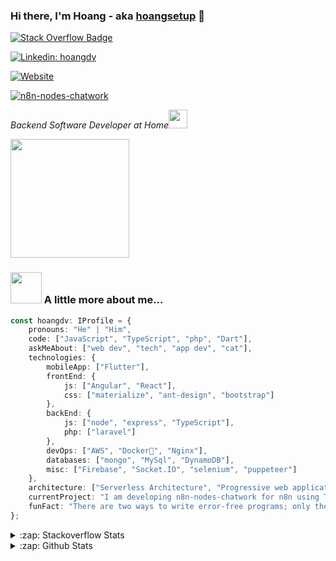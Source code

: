 ### Hi there, I'm Hoang - aka [hoangsetup](website) 👋

[![Stack Overflow Badge](https://img.shields.io/badge/-Top%200.90%25%20this%20year-orange?label=@hoangdv&style=for-the-badge&logo=StackOverflow&logoColor=white)](https://stackoverflow.com/users/5196394/hoangdv?tab=profile)

[![Linkedin: hoangdv](https://img.shields.io/badge/I'm%20not%20seeking%20to%20change%20jobs-blue?label=HoangDinh&style=for-the-badge&logo=Linkedin&logoColor=white)](https://www.linkedin.com/in/hoangdv/)

[![Website](https://img.shields.io/website?down_message=Offline&label=codetheworld.io&style=for-the-badge&logo=google-chrome&logoColor=white&up_message=Online&url=https%3A%2F%2Fcodetheworld.io)](https://codetheworld.io)

[![n8n-nodes-chatwork](https://img.shields.io/npm/v/n8n-nodes-chatwork?label=n8n-nodes-chatwork&style=for-the-badge&logo=npm&logoColor=white)](https://www.npmjs.com/package/n8n-nodes-chatwork)

<p><em>Backend Software Developer at Home<img src="https://media.giphy.com/media/WUlplcMpOCEmTGBtBW/giphy.gif" width="30"> 
</em></p>

<img align='center' src="https://media.giphy.com/media/M9gbBd9nbDrOTu1Mqx/giphy.gif" width="190">


### <img src="https://media.giphy.com/media/VgCDAzcKvsR6OM0uWg/giphy.gif" width="50"> A little more about me...  

```typescript
const hoangdv: IProfile = {
    pronouns: "He" | "Him",
    code: ["JavaScript", "TypeScript", "php", "Dart"],
    askMeAbout: ["web dev", "tech", "app dev", "cat"],
    technologies: {
        mobileApp: ["Flutter"],
        frontEnd: {
            js: ["Angular", "React"],
            css: ["materialize", "ant-design", "bootstrap"]
        },
        backEnd: {
            js: ["node", "express", "TypeScript"],
            php: ["laravel"]
        },
        devOps: ["AWS", "Docker🐳", "Nginx"],
        databases: ["mongo", "MySql", "DynamoDB"],
        misc: ["Firebase", "Socket.IO", "selenium", "puppeteer"]
    },
    architecture: ["Serverless Architecture", "Progressive web applications", "Single page applications"],
    currentProject: "I am developing n8n-nodes-chatwork for n8n using TypeScript",
    funFact: "There are two ways to write error-free programs; only the third one works"
};
```

<details>
  <summary>:zap: Stackoverflow Stats </summary>
  <a href="https://stackoverflow.com/users/5196394/hoangdv?tab=profile">
    <img alt="IMG" src="https://github-readme-stackoverflow.vercel.app/?userID=5196394"/>
  </a>
 </details>

<details>
  <summary>:zap: Github Stats </summary>
  <img align="left" alt="hoangdv's Github Stats" src="https://github-readme-stats.vercel.app/api/top-langs/?username=hoangsetup" />
  <img align="right" alt="hoangdv's Github Stats" src="https://github-readme-stats.codestackr.vercel.app/api?username=hoangsetup&show_icons=true&hide_border=true&hide_title=false&include_all_commits=true&count_private=true" />
  <p></p>
 </details>
